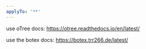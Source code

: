 ```yaml
---
applyTo: '**'
---
```

use oTree docs: https://otree.readthedocs.io/en/latest/

use the botex docs: https://botex.trr266.de/latest/